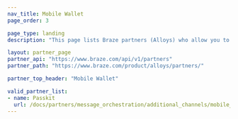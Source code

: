 ```yaml
---
nav_title: Mobile Wallet
page_order: 3

page_type: landing
description: "This page lists Braze partners (Alloys) who allow you to integrate mobile wallet providers with your messaging."

layout: partner_page
partner_api: "https://www.braze.com/api/v1/partners"
partner_path: "https://www.braze.com/product/alloys/partners/"

partner_top_header: "Mobile Wallet"

valid_partner_list:
- name: Passkit
  url: /docs/partners/message_orchestration/additional_channels/mobile_wallet/passkit/
---
```

